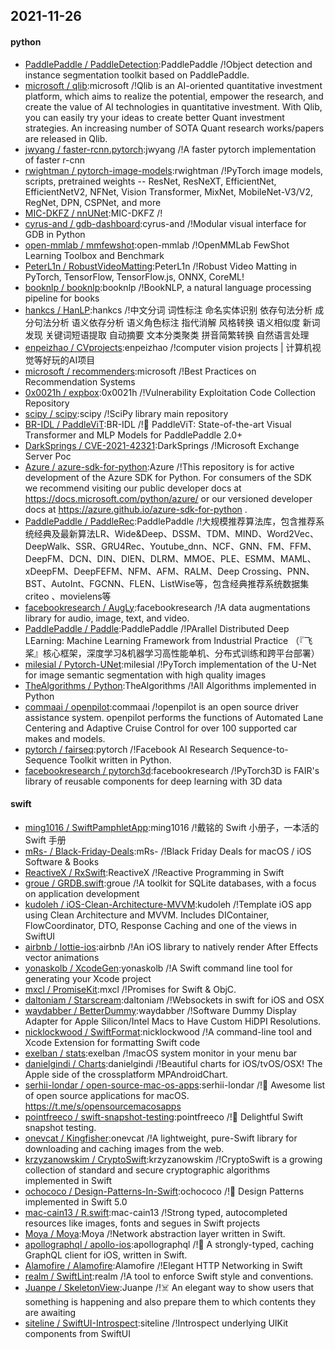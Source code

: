 ## 2021-11-26

#### python
* [PaddlePaddle / PaddleDetection](https://github.com/PaddlePaddle/PaddleDetection):PaddlePaddle /!Object detection and instance segmentation toolkit based on PaddlePaddle.
* [microsoft / qlib](https://github.com/microsoft/qlib):microsoft /!Qlib is an AI-oriented quantitative investment platform, which aims to realize the potential, empower the research, and create the value of AI technologies in quantitative investment. With Qlib, you can easily try your ideas to create better Quant investment strategies. An increasing number of SOTA Quant research works/papers are released in Qlib.
* [jwyang / faster-rcnn.pytorch](https://github.com/jwyang/faster-rcnn.pytorch):jwyang /!A faster pytorch implementation of faster r-cnn
* [rwightman / pytorch-image-models](https://github.com/rwightman/pytorch-image-models):rwightman /!PyTorch image models, scripts, pretrained weights -- ResNet, ResNeXT, EfficientNet, EfficientNetV2, NFNet, Vision Transformer, MixNet, MobileNet-V3/V2, RegNet, DPN, CSPNet, and more
* [MIC-DKFZ / nnUNet](https://github.com/MIC-DKFZ/nnUNet):MIC-DKFZ /!
* [cyrus-and / gdb-dashboard](https://github.com/cyrus-and/gdb-dashboard):cyrus-and /!Modular visual interface for GDB in Python
* [open-mmlab / mmfewshot](https://github.com/open-mmlab/mmfewshot):open-mmlab /!OpenMMLab FewShot Learning Toolbox and Benchmark
* [PeterL1n / RobustVideoMatting](https://github.com/PeterL1n/RobustVideoMatting):PeterL1n /!Robust Video Matting in PyTorch, TensorFlow, TensorFlow.js, ONNX, CoreML!
* [booknlp / booknlp](https://github.com/booknlp/booknlp):booknlp /!BookNLP, a natural language processing pipeline for books
* [hankcs / HanLP](https://github.com/hankcs/HanLP):hankcs /!中文分词 词性标注 命名实体识别 依存句法分析 成分句法分析 语义依存分析 语义角色标注 指代消解 风格转换 语义相似度 新词发现 关键词短语提取 自动摘要 文本分类聚类 拼音简繁转换 自然语言处理
* [enpeizhao / CVprojects](https://github.com/enpeizhao/CVprojects):enpeizhao /!computer vision projects | 计算机视觉等好玩的AI项目
* [microsoft / recommenders](https://github.com/microsoft/recommenders):microsoft /!Best Practices on Recommendation Systems
* [0x0021h / expbox](https://github.com/0x0021h/expbox):0x0021h /!Vulnerability Exploitation Code Collection Repository
* [scipy / scipy](https://github.com/scipy/scipy):scipy /!SciPy library main repository
* [BR-IDL / PaddleViT](https://github.com/BR-IDL/PaddleViT):BR-IDL /!🤖 PaddleViT: State-of-the-art Visual Transformer and MLP Models for PaddlePaddle 2.0+
* [DarkSprings / CVE-2021-42321](https://github.com/DarkSprings/CVE-2021-42321):DarkSprings /!Microsoft Exchange Server Poc
* [Azure / azure-sdk-for-python](https://github.com/Azure/azure-sdk-for-python):Azure /!This repository is for active development of the Azure SDK for Python. For consumers of the SDK we recommend visiting our public developer docs at https://docs.microsoft.com/python/azure/ or our versioned developer docs at https://azure.github.io/azure-sdk-for-python .
* [PaddlePaddle / PaddleRec](https://github.com/PaddlePaddle/PaddleRec):PaddlePaddle /!大规模推荐算法库，包含推荐系统经典及最新算法LR、Wide&Deep、DSSM、TDM、MIND、Word2Vec、DeepWalk、SSR、GRU4Rec、Youtube_dnn、NCF、GNN、FM、FFM、DeepFM、DCN、DIN、DIEN、DLRM、MMOE、PLE、ESMM、MAML、xDeepFM、DeepFEFM、NFM、AFM、RALM、Deep Crossing、PNN、BST、AutoInt、FGCNN、FLEN、ListWise等，包含经典推荐系统数据集criteo 、movielens等
* [facebookresearch / AugLy](https://github.com/facebookresearch/AugLy):facebookresearch /!A data augmentations library for audio, image, text, and video.
* [PaddlePaddle / Paddle](https://github.com/PaddlePaddle/Paddle):PaddlePaddle /!PArallel Distributed Deep LEarning: Machine Learning Framework from Industrial Practice （『飞桨』核心框架，深度学习&机器学习高性能单机、分布式训练和跨平台部署）
* [milesial / Pytorch-UNet](https://github.com/milesial/Pytorch-UNet):milesial /!PyTorch implementation of the U-Net for image semantic segmentation with high quality images
* [TheAlgorithms / Python](https://github.com/TheAlgorithms/Python):TheAlgorithms /!All Algorithms implemented in Python
* [commaai / openpilot](https://github.com/commaai/openpilot):commaai /!openpilot is an open source driver assistance system. openpilot performs the functions of Automated Lane Centering and Adaptive Cruise Control for over 100 supported car makes and models.
* [pytorch / fairseq](https://github.com/pytorch/fairseq):pytorch /!Facebook AI Research Sequence-to-Sequence Toolkit written in Python.
* [facebookresearch / pytorch3d](https://github.com/facebookresearch/pytorch3d):facebookresearch /!PyTorch3D is FAIR's library of reusable components for deep learning with 3D data

#### swift
* [ming1016 / SwiftPamphletApp](https://github.com/ming1016/SwiftPamphletApp):ming1016 /!戴铭的 Swift 小册子，一本活的 Swift 手册
* [mRs- / Black-Friday-Deals](https://github.com/mRs-/Black-Friday-Deals):mRs- /!Black Friday Deals for macOS / iOS Software & Books
* [ReactiveX / RxSwift](https://github.com/ReactiveX/RxSwift):ReactiveX /!Reactive Programming in Swift
* [groue / GRDB.swift](https://github.com/groue/GRDB.swift):groue /!A toolkit for SQLite databases, with a focus on application development
* [kudoleh / iOS-Clean-Architecture-MVVM](https://github.com/kudoleh/iOS-Clean-Architecture-MVVM):kudoleh /!Template iOS app using Clean Architecture and MVVM. Includes DIContainer, FlowCoordinator, DTO, Response Caching and one of the views in SwiftUI
* [airbnb / lottie-ios](https://github.com/airbnb/lottie-ios):airbnb /!An iOS library to natively render After Effects vector animations
* [yonaskolb / XcodeGen](https://github.com/yonaskolb/XcodeGen):yonaskolb /!A Swift command line tool for generating your Xcode project
* [mxcl / PromiseKit](https://github.com/mxcl/PromiseKit):mxcl /!Promises for Swift & ObjC.
* [daltoniam / Starscream](https://github.com/daltoniam/Starscream):daltoniam /!Websockets in swift for iOS and OSX
* [waydabber / BetterDummy](https://github.com/waydabber/BetterDummy):waydabber /!Software Dummy Display Adapter for Apple Silicon/Intel Macs to Have Custom HiDPI Resolutions.
* [nicklockwood / SwiftFormat](https://github.com/nicklockwood/SwiftFormat):nicklockwood /!A command-line tool and Xcode Extension for formatting Swift code
* [exelban / stats](https://github.com/exelban/stats):exelban /!macOS system monitor in your menu bar
* [danielgindi / Charts](https://github.com/danielgindi/Charts):danielgindi /!Beautiful charts for iOS/tvOS/OSX! The Apple side of the crossplatform MPAndroidChart.
* [serhii-londar / open-source-mac-os-apps](https://github.com/serhii-londar/open-source-mac-os-apps):serhii-londar /!🚀 Awesome list of open source applications for macOS. https://t.me/s/opensourcemacosapps
* [pointfreeco / swift-snapshot-testing](https://github.com/pointfreeco/swift-snapshot-testing):pointfreeco /!📸 Delightful Swift snapshot testing.
* [onevcat / Kingfisher](https://github.com/onevcat/Kingfisher):onevcat /!A lightweight, pure-Swift library for downloading and caching images from the web.
* [krzyzanowskim / CryptoSwift](https://github.com/krzyzanowskim/CryptoSwift):krzyzanowskim /!CryptoSwift is a growing collection of standard and secure cryptographic algorithms implemented in Swift
* [ochococo / Design-Patterns-In-Swift](https://github.com/ochococo/Design-Patterns-In-Swift):ochococo /!📖 Design Patterns implemented in Swift 5.0
* [mac-cain13 / R.swift](https://github.com/mac-cain13/R.swift):mac-cain13 /!Strong typed, autocompleted resources like images, fonts and segues in Swift projects
* [Moya / Moya](https://github.com/Moya/Moya):Moya /!Network abstraction layer written in Swift.
* [apollographql / apollo-ios](https://github.com/apollographql/apollo-ios):apollographql /!📱 A strongly-typed, caching GraphQL client for iOS, written in Swift.
* [Alamofire / Alamofire](https://github.com/Alamofire/Alamofire):Alamofire /!Elegant HTTP Networking in Swift
* [realm / SwiftLint](https://github.com/realm/SwiftLint):realm /!A tool to enforce Swift style and conventions.
* [Juanpe / SkeletonView](https://github.com/Juanpe/SkeletonView):Juanpe /!☠️ An elegant way to show users that something is happening and also prepare them to which contents they are awaiting
* [siteline / SwiftUI-Introspect](https://github.com/siteline/SwiftUI-Introspect):siteline /!Introspect underlying UIKit components from SwiftUI
